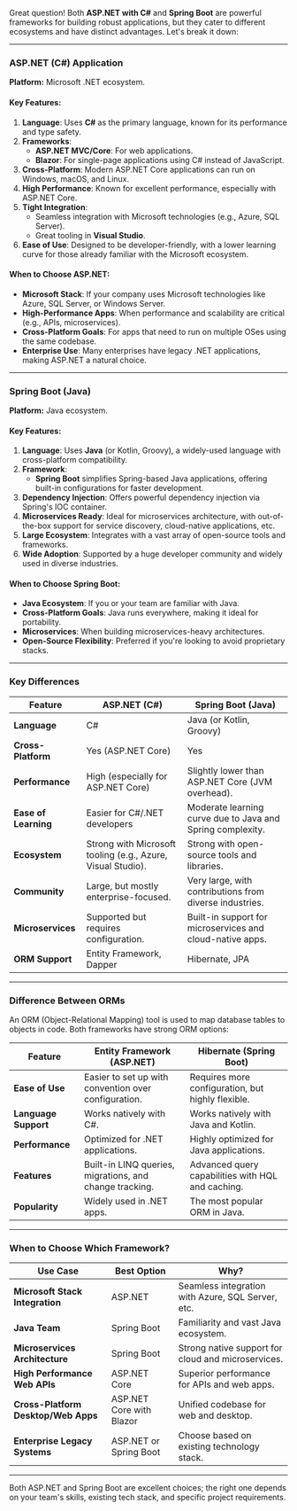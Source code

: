 Great question! Both **ASP.NET with C#** and **Spring Boot** are powerful frameworks for building robust applications, but they cater to different ecosystems and have distinct advantages. Let's break it down:

---

### **ASP.NET (C#) Application**
**Platform:** Microsoft .NET ecosystem.

#### **Key Features:**
1. **Language**: Uses **C#** as the primary language, known for its performance and type safety.
2. **Frameworks**:
   - **ASP.NET MVC/Core**: For web applications.
   - **Blazor**: For single-page applications using C# instead of JavaScript.
3. **Cross-Platform**: Modern ASP.NET Core applications can run on Windows, macOS, and Linux.
4. **High Performance**: Known for excellent performance, especially with ASP.NET Core.
5. **Tight Integration**:
   - Seamless integration with Microsoft technologies (e.g., Azure, SQL Server).
   - Great tooling in **Visual Studio**.
6. **Ease of Use**: Designed to be developer-friendly, with a lower learning curve for those already familiar with the Microsoft ecosystem.

#### **When to Choose ASP.NET:**
- **Microsoft Stack**: If your company uses Microsoft technologies like Azure, SQL Server, or Windows Server.
- **High-Performance Apps**: When performance and scalability are critical (e.g., APIs, microservices).
- **Cross-Platform Goals**: For apps that need to run on multiple OSes using the same codebase.
- **Enterprise Use**: Many enterprises have legacy .NET applications, making ASP.NET a natural choice.

---

### **Spring Boot (Java)**
**Platform:** Java ecosystem.

#### **Key Features:**
1. **Language**: Uses **Java** (or Kotlin, Groovy), a widely-used language with cross-platform compatibility.
2. **Framework**:
   - **Spring Boot** simplifies Spring-based Java applications, offering built-in configurations for faster development.
3. **Dependency Injection**: Offers powerful dependency injection via Spring's IOC container.
4. **Microservices Ready**: Ideal for microservices architecture, with out-of-the-box support for service discovery, cloud-native applications, etc.
5. **Large Ecosystem**: Integrates with a vast array of open-source tools and frameworks.
6. **Wide Adoption**: Supported by a huge developer community and widely used in diverse industries.

#### **When to Choose Spring Boot:**
- **Java Ecosystem**: If you or your team are familiar with Java.
- **Cross-Platform Goals**: Java runs everywhere, making it ideal for portability.
- **Microservices**: When building microservices-heavy architectures.
- **Open-Source Flexibility**: Preferred if you're looking to avoid proprietary stacks.

---

### **Key Differences**
| Feature                 | ASP.NET (C#)                             | Spring Boot (Java)                          |
|-------------------------|------------------------------------------|--------------------------------------------|
| **Language**            | C#                                       | Java (or Kotlin, Groovy)                   |
| **Cross-Platform**      | Yes (ASP.NET Core)                       | Yes                                        |
| **Performance**         | High (especially for ASP.NET Core)       | Slightly lower than ASP.NET Core (JVM overhead). |
| **Ease of Learning**    | Easier for C#/.NET developers            | Moderate learning curve due to Java and Spring complexity. |
| **Ecosystem**           | Strong with Microsoft tooling (e.g., Azure, Visual Studio). | Strong with open-source tools and libraries. |
| **Community**           | Large, but mostly enterprise-focused.    | Very large, with contributions from diverse industries. |
| **Microservices**       | Supported but requires configuration.    | Built-in support for microservices and cloud-native apps. |
| **ORM Support**         | Entity Framework, Dapper                | Hibernate, JPA                              |

---

### **Difference Between ORMs**
An ORM (Object-Relational Mapping) tool is used to map database tables to objects in code. Both frameworks have strong ORM options:

| Feature                | Entity Framework (ASP.NET)               | Hibernate (Spring Boot)                    |
|------------------------|------------------------------------------|--------------------------------------------|
| **Ease of Use**        | Easier to set up with convention over configuration. | Requires more configuration, but highly flexible. |
| **Language Support**   | Works natively with C#.                  | Works natively with Java and Kotlin.        |
| **Performance**        | Optimized for .NET applications.         | Highly optimized for Java applications.     |
| **Features**           | Built-in LINQ queries, migrations, and change tracking. | Advanced query capabilities with HQL and caching. |
| **Popularity**         | Widely used in .NET apps.                | The most popular ORM in Java.               |

---

### **When to Choose Which Framework?**

| **Use Case**                        | **Best Option**         | **Why?**                                     |
|-------------------------------------|-------------------------|----------------------------------------------|
| **Microsoft Stack Integration**     | ASP.NET                 | Seamless integration with Azure, SQL Server, etc. |
| **Java Team**                       | Spring Boot             | Familiarity and vast Java ecosystem.         |
| **Microservices Architecture**      | Spring Boot             | Strong native support for cloud and microservices. |
| **High Performance Web APIs**       | ASP.NET Core            | Superior performance for APIs and web apps.  |
| **Cross-Platform Desktop/Web Apps** | ASP.NET Core with Blazor | Unified codebase for web and desktop.        |
| **Enterprise Legacy Systems**       | ASP.NET or Spring Boot  | Choose based on existing technology stack.   |

---

Both ASP.NET and Spring Boot are excellent choices; the right one depends on your team's skills, existing tech stack, and specific project requirements. 